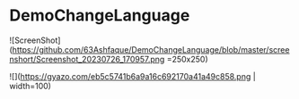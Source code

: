 # DemoChangeLanguage

![ScreenShot](https://github.com/63Ashfaque/DemoChangeLanguage/blob/master/screenshort/Screenshot_20230726_170957.png =250x250)

![](https://gyazo.com/eb5c5741b6a9a16c692170a41a49c858.png | width=100)
